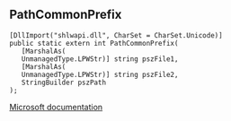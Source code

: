 ## PathCommonPrefix

```
[DllImport("shlwapi.dll", CharSet = CharSet.Unicode)]
public static extern int PathCommonPrefix(
   [MarshalAs(
   UnmanagedType.LPWStr)] string pszFile1,
   [MarshalAs(
   UnmanagedType.LPWStr)] string pszFile2,
   StringBuilder pszPath
);
```

[Microsoft documentation](https://docs.microsoft.com/en-us/windows/win32/api/shlwapi/nf-shlwapi-pathcommonprefixw)
